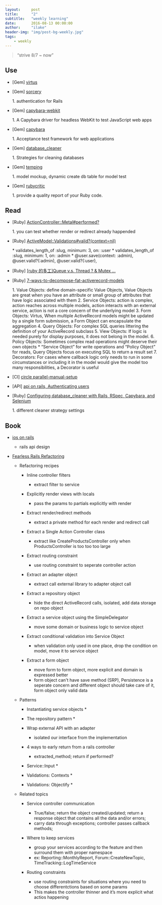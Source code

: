 ```yaml
---
layout:     post
title:      "2"
subtitle:   "weekly learning"
date:       2016-08-13 00:00:00
author:     "ilake"
header-img: "img/post-bg-weekly.jpg"
tags:
    - weekly
---
```

> “strive 8/7 ~ now”

## Use
* <p>[Gem] <a href="https://github.com/solnic/virtus">virtus</a></p>

* <p>[Gem] <a href="https://github.com/NoamB/sorcery">sorcery</a></p>
  1. authentication for Rails

* <p>[Gem] <a href="https://github.com/thoughtbot/capybara-webkit">capybara-webkit</a></p>
  1. A Capybara driver for headless WebKit to test JavaScript web apps

* <p>[Gem] <a href="https://github.com/jnicklas/capybara">capybara</a></p>
  1. Acceptance test framework for web applications

* <p>[Gem] <a href="https://github.com/DatabaseCleaner/database_cleaner">database_cleaner</a></p>
  1. Strategies for cleaning databases

* <p>[Gem] <a href="https://github.com/jpignata/temping">temping</a></p>
  1. model mockup, dynamic create db table for model test

* <p>[Gem] <a href="https://github.com/whitesmith/rubycritic">rubycritic</a></p>
  1. provide a quality report of your Ruby code.


## Read
* <p>[Ruby] <a href="http://api.rubyonrails.org/v4.1.4/classes/ActionController/Metal.html#method-i-performed-3F">ActionController::Metal#performed?</a></p>
  1. you can test whether render or redirect already happended

* <p>[Ruby] <a href="http://api.rubyonrails.org/classes/ActiveModel/Validations.html#method-i-valid-3F">ActiveModel::Validations#valid?(context=nil)</a></p>
  * validates_length_of :slug, minimum: 3, on: :user
  * validates_length_of :slug, minimum: 1, on: :admin
  * @user.save(context: :admin), @user.valid?(:admin), @user.valid?(:user),

* <p>[Ruby] <a href="http://railsfun.tw/t/ruby-queue-v-s-thread-mutex/619/2">[ruby 的多工]Queue v.s. Thread ? & Mutex …</a></p>

* <p>[Ruby] <a href="http://blog.codeclimate.com/blog/2012/10/17/7-ways-to-decompose-fat-activerecord-models/">7-ways-to-decompose-fat-activerecord-models</a></p>
  1. Value Objects: define domain-specific Value Objects,  Value Objects are great when you have an attribute or small group of attributes that have logic associated with them
  2. Service Objects: action is complex,  action reaches across multiple models, action interacts with an external service, action is not a core concern of the underlying model
  3. Form Objects: Virtus, When multiple ActiveRecord models might be updated by a single form submission, a Form Object can encapsulate the aggregation
  4. Query Objects: For complex SQL queries littering the definition of your ActiveRecord subclass
  5. View Objects: If logic is needed purely for display purposes, it does not belong in the model.
  6. Policy Objects: Sometimes complex read operations might deserve their own objects
      * “Service Object” for write operations and “Policy Object” for reads, Query Objects focus on executing SQL to return a result set
  7. Decorators: For cases where callback logic only needs to run in some circumstances or including it in the model would give the model too many responsibilities, a Decorator is useful


* <p>[CI] <a href="https://circleci.com/docs/parallel-manual-setup/">circle parallel-manual-setup</a></p>

* <p>[API] <a href="http://apionrails.icalialabs.com/book/chapter_five">api on rails, Authenticating users</a></p>

* <p>[Ruby] <a href="http://www.virtuouscode.com/2012/08/31/configuring-database_cleaner-with-rails-rspec-capybara-and-selenium/">Configuring database_cleaner with Rails, RSpec, Capybara, and Selenium</a></p>
  1. different cleaner strategy settings

## Book
* <p> <a href="https://gumroad.com/l/ios-on-rails">ios on rails</a></p>

  * rails api design

* <p> <a href="http://rails-refactoring.com/">Fearless Rails Refactoring</a></p>

  * Refactoring recipes

     * Inline controller filters
         * extract filter to service

     * Explicitly render views with locals
         * pass the params to partials explicitly with render

     * Extract render/redirect methods
         * extract a private method for each render and redirect call

     * Extract a Single Action Controller class
         * extract like CreateProductsController only when ProductsController is too too too large

     * Extract routing constraint
         * use routing constraint to seperate controller action

     * Extract an adapter object
         * extract call external library to adapter object call

     * Extract a repository object
         * hide the direct ActiveRecord calls, isolated, add data storage on repo object

     * Extract a service object using the SimpleDelegator
         * move some domain or business logic to service object

     * Extract conditional validation into Service Object
         * when validation only used in one place, drop the condition on model, move it to service object

     * Extract a form object
         * move form to form object, more explicit and domain is expressed better
         * form object can't have save method (SRP), Persistence is a seperate concern and different object should take care of it, form object only valid data

  *  Patterns

     * Instantiating service objects
       *

     * The repository pattern
       *

     * Wrap external API with an adapter
         * isolated our interface from the implementation

     * 4 ways to early return from a rails controller

         * extracted_method; return if performed?

     * Service::Input
       *

     * Validations: Contexts
       *

     * Validations: Objectify
       *

  * Related topics

     * Service controller communication
         * True/false; return the object created/updated; return a response object that contains all the data and/or errors;
         * carry data through exceptions; controller passes callback methods;

     * Where to keep services
         * group your services according to the feature and then surround them with proper namespace
         * ex: Reporting::MonthlyReport, Forum::CreateNewTopic, TimeTracking::LogTimeService

     * Routing constraints
         * use routing constraints for situations where you need to choose differentctions based on some params
         * This makes the controller thinner and it’s more explicit what actios happening
